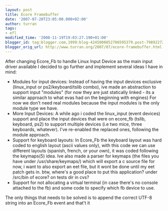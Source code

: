 ```yaml
---
layout: post
title: Ecore Framebuffer
date: '2007-07-20T23:05:00.000+02:00'
author: turran
tags:
- efl
modified_time: '2008-11-19T19:03:27.190+01:00'
blogger_id: tag:blogger.com,1999:blog-4245000852706595379.post-798922728293300921
blogger_orig_url: http://www.turran.org/2007/07/ecore-framebuffer.html
---
```


After changing Ecore_Fb to handle Linux Input Device as the main input driver available I decided to go further and implement several ideas I have in mind:  

*   Modules for input devices: Instead of having the input devices exclusive (linux_input or ps2/keyboard/tslib combo), ive made an abstraction to support input "modules" (for now they are just statically linked - its a similar approach to what evas had on the beginning with engines) For now we don't need real modules because the input modules is the only module type we have.
*   More Input Devices: A while ago i coded the linux\_input (event devices) support and place the input devices that were on ecore\_fb (tslib, keyboard, ps2) to support multiple devices (i.e two mice, three keyboards, whatever). I've re-enabled the replaced ones, following the module approach.
*   Support for keyboard layouts: In Ecore_Fb the keyboard layout was hard coded to english layout (ascii values only), with this code we can use different layouts (spanish, french, or your own), it was coded following the keymaps(5) idea. Ive also made a parser for keymaps (the files you have under /usr/share/keymaps/) which will export a c source file for now, i want to also export an eet file, but it wont be done until my eet patch gets in. btw, where's a good place to put this application? under /src/bin of ecore? on tests dir in cvs?
*   Support for not allocating a virtual terminal (in case there's no console attached to the fb) and some code to specify which fb device to use.

The only things that needs to be solved is to append the correct UTF-8 string into an Ecore_Fb event and that't it
